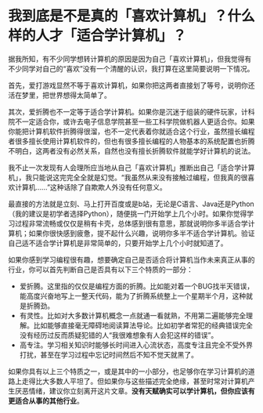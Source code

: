 # 我到底是不是真的「喜欢计算机」？什么样的人才「适合学计算机」？

据我所知，有不少同学想转计算机的原因是因为自己「喜欢计算机」，但我觉得有不少同学对自己的“喜欢”没有一个清醒的认识，我打算在这里简要说明一下情况。

首先，爱打游戏显然不等于喜欢计算机，如果你把这两者直接划了等号，说明你还活在梦里，把世界想得太简单了。

其次，爱折腾也不一定等于适合学计算机。如果你是沉迷于组装的硬件玩家，计科院不一定适合你，或许去电子信息学院甚至一些工科学院做机器人更适合你。如果你能把计算机软件折腾得很溜，也不一定代表着你就适合这个行业，虽然擅长编程者很多擅长使用计算机软件的，但也有很多擅长编程的人物基本的系统配置也折腾不明白，这两者没有必然关系，自然也没有擅长折腾软件就能学好计算机的说法。

我不止一次发现有人会理所应当地从自己「喜欢计算机」推断出自己「适合学计算机」，我只能说这完完全全就是幻觉。“我虽然从来没有接触过编程，但我真的很喜欢计算机……”这种话除了自欺欺人外没有任何意义。

最直接的方法就是立刻、马上打开百度或是b站，无论是C语言、Java还是Python（我的建议是初学者选择Python），随便挑一门开始学上几个小时。如果你觉得学习过程非常流畅或仅仅是稍有卡壳，总体感到很有意思，那就说明你多半适合学计算机；如果你很快感到疲惫，提不起什么兴趣，说明你多半不适合学计算机。验证自己适不适合学计算机是非常简单的，只要开始学上几个小时就知道了。

如果你感到学习编程很有趣，想要确定自己是否适合将计算机当作未来真正从事的行业，你可以首先判断自己是否具有以下三个特质的一部分：

- 爱折腾。这里指的仅仅是编程方面的折腾。比如能对着一个BUG找半天错误，能高度兴奋地写上一整天代码，能为了折腾系统整上一个星期半个月，这种就是折腾劲。
- 有灵性。比如对大多数计算机概念一点就通一看就熟，不用第二遍能够完全理解。比如能够直接毫无障碍地阅读算法导论。比如初学者常犯的经典错误完全没有经历过反而质疑犯错的人“我很难想象有人会犯这样的错误”。
- 高专注。学习相关知识时能够长时间进入心流状态，高度专注且完全不受外界打扰，甚至在学习过程中忘记时间然后不知不觉天就黑了。

如果你具有以上三个特质之一，或是其中的一小部分，也足够你在学习计算机的道路上走得比大多数人平坦了。但如果你与这些描述完全绝缘，甚至时常对计算机产生厌恶情绪，建议你立刻离开这片文章。**没有天赋确实可以学计算机，但你应该有更适合从事的其他行业**。